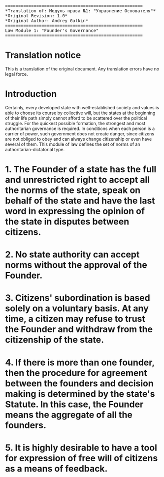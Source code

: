 <pre>
=====================================================
*Translation of: Модуль права №1: "Управление Основателя"*
*Original Revision: 1.0*
*Original Author: Andrey Galkin*
=====================================================
Law Module 1: "Founder's Governance"
=====================================================
</pre>

# Translation notice

This is a translation of the original document. Any translation errors
have no legal force.

# Introduction

Certainly, every developed state with well-established society and values is able to choose its course by collective will, but the states at the beginning of their life path simply cannot afford to be scattered over the political struggle. For the quickest possible formation, the strongest and most authoritarian governance is required. In conditions when each person is a carrier of power, such government does not create danger, since citizens are not obliged to obey and can always change citizenship or even have several of them.
This module of law defines the set of norms of an authoritarian-dictatorial type.

# 1. The Founder of a state has the full and unrestricted right to accept all the norms of the state, speak on behalf of the state and have the last word in expressing the opinion of the state in disputes between citizens.

# 2. No state authority can accept norms without the approval of the Founder.

# 3. Citizens' subordination is based solely on a voluntary basis. At any time, a citizen may refuse to trust the Founder and withdraw from the citizenship of the state.

# 4. If there is more than one founder, then the procedure for agreement between the founders and decision making is determined by the state's Statute. In this case, the Founder means the aggregate of all the founders.

# 5. It is highly desirable to have a tool for expression of free will of citizens as a means of feedback.
